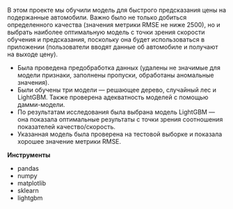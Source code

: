 В этом проекте мы обучили модель для быстрого предсказания цены на подержанные автомобили. Важно было не только добиться определенного качества (значения метрики RMSE не ниже 2500), но и выбрать наиболее оптимальную модель с точки зрения скорости обучения и предсказания, поскольку она будет использоваться в приложении (пользователи вводят данные об автомобиле и получают на выходе цену).

- Была проведена предобработка данных (удалены не значимые для модели признаки, заполнены пропуски, обработаны аномальные значения).
- Были обучены три модели — решающее дерево, случайный лес и LightGBM. Также проверена адекватность моделей с помощью дамми-модели.
- По результатам исследования была выбрана модель LightGBM — она показала оптимальные результаты с точки зрения соотношения показателей качество/скорость.
- Указанная модель была проверена на тестовой выборке и показала хорошее значение метрики RMSE.

**Инструменты**

- pandas
- numpy
- matplotlib
- sklearn
- lightgbm
